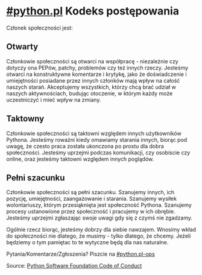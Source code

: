 [#python.pl](ircs://irc.freenode.net:6697/python.pl) Kodeks postępowania
========

Członek społeczności jest:

Otwarty
----------

Członkowie społeczności są otwarci na współpracę - niezależnie czy dotyczy ona 
PEPów, patchy, problemów czy też innych rzeczy. Jesteśmy otwarci na konstruktywne 
komentarze i krytykę, jako że doświadczenie i umiejętności posiadane przez innych 
członków mają wpływ na całość naszych starań. Akceptujemy wszystkich, którzy 
chcą brać udział w naszych aktywnościach, budując otoczenie, w którym każdy 
może uczestniczyć i mieć wpływ na zmiany.

Taktowny
----------

Członkowie społeczności są taktowni względem innych użytkowników Pythona. 
Jesteśmy roważni kiedy omawiamy starania innych, biorąc pod uwagę, że czesto 
praca została ukonczona po prostu dla dobra społeczności. Jesteśmy uprzejmi 
podczas komunikacji, czy osobiscie czy online, oraz jesteśmy taktowni względem 
innych poglądów.

Pełni szacunku
---------------

Członkowie społeczności są pełni szacunku. Szanujemy innych, ich pozycję, 
umiejętności, zaangażowanie i starania. Szanujemy wysiłek wolontariuszy, którym 
przesiąknięta jest społeczność Pythona. Szanujemy procesy ustanowione przez 
społeczność i pracujemy w ich obrębie. Jesteśmy uprzejmi zgłaszając swoje uwagi 
gdy się z czymś nie zgadzamy.

Ogólnie rzecz biorąc, jesteśmy dobrzy dla siebie nawzajem. Wnosimy wkład do 
społeczności nie dlatego, że musimy - tylko dlatego, że chcemy. Jeżeli będziemy 
o tym pamiętac to te wytyczne będą dla nas naturalne.

Pytania/Komentarze/Zgłoszenia? Piszcie na [#python.pl-ops](ircs://irc.freenode.net:6697/python.pl-ops)

Source: [Python Software Foundation Code of Conduct](https://www.python.org/psf/codeofconduct/)
